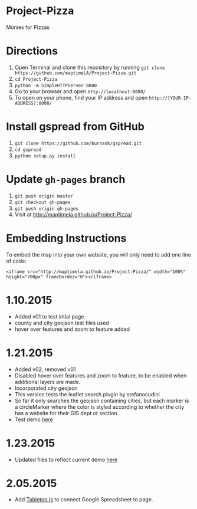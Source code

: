 Project-Pizza
=============
Monies for Pizzas

Directions
=========
1. Open Terminal and clone this repository by running `git clone https://github.com/maptimeLA/Project-Pizza.git`
2. `cd Project-Pizza`
3. `python -m SimpleHTTPServer 8000`
4. Go to your browser and open `http://localhost:8000/`
5. To open on your phone, find your IP address and open `http://[YOUR-IP-ADDRESS]:8000/`

Install gspread from GitHub
=========
1. `git clone https://github.com/burnash/gspread.git`
2. `cd gspread`
3. `python setup.py install`

Update `gh-pages` branch
=========
1. `git push origin master`
2. `git checkout gh-pages`
3. `git push origin gh-pages`
4. Visit at http://maptimela.github.io/Project-Pizza/

Embedding Instructions
=========
To embed the map into your own website, you will only need to add one line of code:

`<iframe src="http://maptimela.github.io/Project-Pizza/" width="100%" height="700px" frameborder="0"></iframe>`

1.10.2015
=========
- Added v01 to test intial page
- county and city geojson test files used
- hover over features and zoom to feature added

1.21.2015
=========
- Added v02, removed v01
- Disabled hover over features and zoom to feature, to be enabled when additional layers are made.
- Incorporated city geojson
- This version tests the leaflet search plugin by stefanocudini
- So far it only searches the geojson containing cities, but each marker is a circleMarker where the color is styled according to whether the city has a website for their GIS dept or section.
- Test demo [here](http://maptimela.github.io/Project-Pizza)

1.23.2015
=========
- Updated files to reflect current demo [here](http://maptimela.github.io/Project-Pizza)

2.05.2015
=========
- Add [Tabletop.js](https://github.com/jsoma/tabletop) to connect Google Spreadsheet to page.
